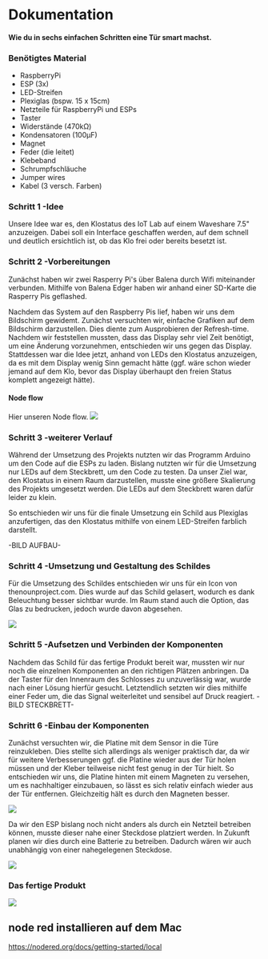 # Dokumentation
#### Wie du in sechs einfachen Schritten eine Tür smart machst.


### Benötigtes Material
- RaspberryPi
- ESP (3x)
- LED-Streifen
- Plexiglas (bspw. 15 x 15cm)
- Netzteile für RaspberryPi und ESPs
- Taster
- Widerstände (470kΩ)
- Kondensatoren (100µF)
- Magnet
- Feder (die leitet)
- Klebeband
- Schrumpfschläuche
- Jumper wires
- Kabel (3 versch. Farben)

### Schritt 1 -Idee
Unsere Idee war es, den Klostatus des IoT Lab auf einem Waveshare 7.5" anzuzeigen. Dabei soll ein Interface geschaffen werden, auf dem schnell und deutlich ersichtlich ist, ob das Klo frei oder bereits besetzt ist.




### Schritt 2 -Vorbereitungen
Zunächst haben wir zwei Rasperry Pi's über Balena durch Wifi miteinander verbunden.
Mithilfe von Balena Edger haben wir anhand einer SD-Karte die Rasperry Pis geflashed.

Nachdem das System auf den Raspberry Pis lief, haben wir uns dem Bildschirm gewidemt. Zunächst versuchten wir, einfache Grafiken auf dem Bildschirm darzustellen.
Dies diente zum Ausprobieren der Refresh-time. 
Nachdem wir feststellen mussten, dass das Display sehr viel Zeit benötigt, um eine Änderung vorzunehmen, entschieden wir uns gegen das Display.
Stattdessen war die Idee jetzt, anhand von LEDs den Klostatus anzuzeigen, da es mit dem Display wenig Sinn gemacht hätte (ggf. wäre schon wieder jemand auf dem Klo, bevor das Display überhaupt den freien Status komplett angezeigt hätte).

#### Node flow
Hier unseren Node flow. 
![](res/img/nodeflow.jpeg)

### Schritt 3 -weiterer Verlauf
Während der Umsetzung des Projekts nutzten wir das Programm Arduino um den Code auf die ESPs zu laden. Bislang nutzten wir für die Umsetzung nur LEDs auf dem Steckbrett, um den Code zu testen.
Da unser Ziel war, den Klostatus in einem Raum darzustellen, musste eine größere Skalierung des Projekts umgesetzt werden. Die LEDs auf dem Steckbrett waren dafür leider zu klein.

So entschieden wir uns für die finale Umsetzung ein Schild aus Plexiglas anzufertigen, das den Klostatus mithilfe von einem LED-Streifen farblich darstellt. 

-BILD AUFBAU-

### Schritt 4 -Umsetzung und Gestaltung des Schildes
Für die Umsetzung des Schildes entschieden wir uns für ein Icon von thenounproject.com. 
Dies wurde auf das Schild gelasert, wodurch es dank Beleuchtung besser sichtbar wurde. Im Raum stand auch die Option, das Glas zu bedrucken, jedoch wurde davon abgesehen.

![](res/img/glas.jpeg)

### Schritt 5 -Aufsetzen und Verbinden der Komponenten
Nachdem das Schild für das fertige Produkt bereit war, mussten wir nur noch die einzelnen Komponenten an den richtigen Plätzen anbringen. Da der Taster für den Innenraum des Schlosses zu unzuverlässig war, wurde nach einer Lösung hierfür gesucht.
Letztendlich setzten wir dies mithilfe einer Feder um, die das Signal weiterleitet und sensibel auf Druck reagiert.
-BILD STECKBRETT-

### Schritt 6 -Einbau der Komponenten
Zunächst versuchten wir, die Platine mit dem Sensor in die Türe reinzukleben. Dies stellte sich allerdings als weniger praktisch dar, da wir für weitere Verbesserungen ggf. die Platine wieder aus der Tür holen müssen und der Kleber teilweise nicht fest genug in der Tür hielt.
So entschieden wir uns, die Platine hinten mit einem Magneten zu versehen, um es nachhaltiger einzubauen, so lässt es sich relativ einfach wieder aus der Tür entfernen. 
Gleichzeitig hält es durch den Magneten besser.

![](res/img/platinetuer2.jpeg)

Da wir den ESP bislang noch nicht anders als durch ein Netzteil betreiben können, musste dieser nahe einer Steckdose platziert werden. In Zukunft planen wir dies durch eine Batterie zu betreiben. Dadurch wären wir auch unabhängig von einer nahegelegenen Steckdose.

![](res/img/espklo.jpeg)

### Das fertige Produkt
![](res/img/final.jpeg)


## node red installieren auf dem Mac
https://nodered.org/docs/getting-started/local